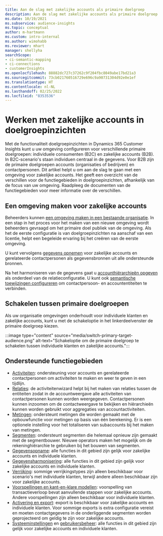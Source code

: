 ```yaml
---
title: Aan de slag met zakelijke accounts als primaire doelgroep
description: Aan de slag met zakelijke accounts als primaire doelgroep Dynamics 365 Customer Insights.
ms.date: 10/19/2021
ms.subservice: audience-insights
ms.topic: conceptual
author: m-hartmann
ms.custom: intro-internal
ms.author: wimohabb
ms.reviewer: mhart
manager: shellyha
searchScope:
- ci-semantic-mapping
- ci-connections
- customerInsights
ms.openlocfilehash: 88882dc727c37262c9f204fbc8049abe17bd21a3
ms.sourcegitcommit: 73cb021760516729e696c9a90731304d92e0e1ef
ms.translationtype: HT
ms.contentlocale: nl-NL
ms.lasthandoff: 02/25/2022
ms.locfileid: "8353536"
---
```

# <a name="work-with-business-accounts-in-audience-insights"></a>Werken met zakelijke accounts in doelgroepinzichten

Met de functionaliteit doelgroepinzichten in Dynamics 365 Customer Insights kunt u uw omgeving configureren voor verschillende primaire doelgroepen: individuele consumenten (B2C) en zakelijke accounts (B2B). In B2C-scenario's staan individuen centraal in de gegevens. Voor B2B zijn de primaire doelgroepen accounts (organisaties of bedrijven) en contactpersonen. Dit artikel helpt u om aan de slag te gaan met een omgeving voor zakelijke accounts. Het geeft een overzicht van de verschillen voor de functiegebieden in doelgroepinzichten, afhankelijk van de focus van uw omgeving. Raadpleeg de documenten van de functiegebieden voor meer informatie over de verschillen. 

## <a name="create-an-environment-for-business-accounts"></a>Een omgeving maken voor zakelijke accounts

Beheerders kunnen [een omgeving maken in een bestaande organisatie](create-environment.md). In een stap in het proces voor het maken van een nieuwe omgeving wordt beheerders gevraagd om het primaire doel publiek van de omgeving. Als het de eerste configuratie is van doelgroepinzichten na aanschaf van een licentie, helpt een begeleide ervaring bij het creëren van de eerste omgeving.

U kunt vervolgens [gegevens opnemen](data-sources.md) voor zakelijke accounts en gerelateerde contactpersonen als gegevensbronnen uit alle ondersteunde bronnen.

Na het harmoniseren van de gegevens gaat u [accounthiërarchieën opgeven](relationships.md#set-up-account-hierarchies) als onderdeel van de relatieconfiguratie. U kunt ook [semantische toewijzingen configureren](semantic-mappings.md) om contactpersoon- en accountentiteiten te verbinden. 

## <a name="switch-between-primary-target-audience"></a>Schakelen tussen primaire doelgroepen

Als uw organisatie omgevingen onderhoudt voor individuele klanten en zakelijke accounts, kunt u met de schakeloptie in het linkerdeelvenster de primaire doelgroep kiezen.

:::image type="content" source="media/switch-primary-target-audience.png" alt-text="Schakeloptie om de primaire doelgroep te schakelen tussen individuele klanten en zakelijke accounts.":::

## <a name="supported-feature-areas"></a>Ondersteunde functiegebieden

- [Activiteiten](activities.md): ondersteuning voor accounts en gerelateerde contactpersonen om activiteiten te maken en weer te geven in een tijdlijn.
- [Relaties](relationships.md): de activiteitenwizard helpt bij het maken van relaties tussen de entiteiten zodat in de accountweergave alle activiteiten van contactpersonen kunnen worden weergegeven. Contactpersonen kunnen inzoomen om de contactweergave te bekijken en hiërarchieën kunnen worden gebruikt voor aggregaties van accountactiviteiten.
- [Metingen](measures.md): ondersteunt metingen die worden gemaakt met de opbouwfunctie voor metingen op basis van één berekening. Er is een optionele instelling voor het totaliseren van subaccounts bij het maken van metingen.
- [Segmenten](segments.md): ondersteunt segmenten die helemaal opnieuw zijn gemaakt met de segmentbouwer. Nieuwe operators maken het mogelijk om de rekeninghiërarchie te gebruiken bij het bouwen van segmenten.
- [Gegevensopname](data-sources.md): alle functies in dit gebied zijn gelijk voor zakelijke accounts en individuele klanten.
- [Gegevensharmonisering](data-unification.md): alle functies in dit gebied zijn gelijk voor zakelijke accounts en individuele klanten.
- [Verrijking](enrichment-hub.md): sommige verrijkingstypes zijn alleen beschikbaar voor scenario's met individuele klanten, terwijl andere alleen beschikbaar zijn voor zakelijke accounts.
- [Voorspellingen en kant-en-klare modellen](predictions-overview.md): voorspelling van transactieverloop bevat aanvullende stappen voor zakelijke accounts. Andere voorspellingen zijn alleen beschikbaar voor individuele klanten.
- [Activering en export](export-destinations.md): export is beschikbaar voor zakelijke accounts en individuele klanten. Voor sommige exports is extra configuratie vereist en moeten contactgegevens in de onderliggende segmenten worden geprojecteerd om geldig te zijn voor zakelijke accounts.
- [Systeeminstellingen](system.md) en [gebruikersbeheer](permissions.md): alle functies in dit gebied zijn gelijk voor zakelijke accounts en individuele klanten.

